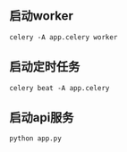 
## 启动worker
`celery -A app.celery worker`

## 启动定时任务
`celery beat -A app.celery`

## 启动api服务
`python app.py`